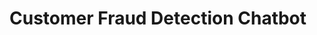 # Customer Fraud Detection Chatbot                                                                                                         
